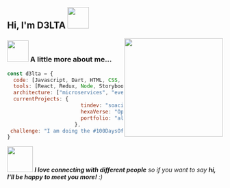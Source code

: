 <h2> Hi, I'm D3LTA <img src="https://media.giphy.com/media/mGcNjsfWAjY5AEZNw6/giphy.gif" width="50"></h2>
<img align='right' src="https://media.giphy.com/media/ieyl9zmCjO4b4t6qoY/giphy.gif" width="230">





### <img src="https://media.giphy.com/media/VgCDAzcKvsR6OM0uWg/giphy.gif" width="50"> A little more about me...  

```javascript
const d3lta = {
  code: [Javascript, Dart, HTML, CSS, Ruby, Python, Java, C#,C++],
  tools: [React, Redux, Node, Storybook, Styled-Components, Jest, Docker],
  architecture: ["microservices", "event-driven", "design system pattern"],
  currentProjects: {
                        tindev: "soacial media platform",
                        hexaVerse: "Open world mobile game",
                        portfolio: "almost done"
                      },
 challenge: "I am doing the #100DaysOfCode challenge focused on react and typescript"
}
```

<img src="https://media.giphy.com/media/LnQjpWaON8nhr21vNW/giphy.gif" width="60"> <em><b>I love connecting with different people</b> so if you want to say <b>hi, I'll be happy to meet you more!</b> :)</em>
